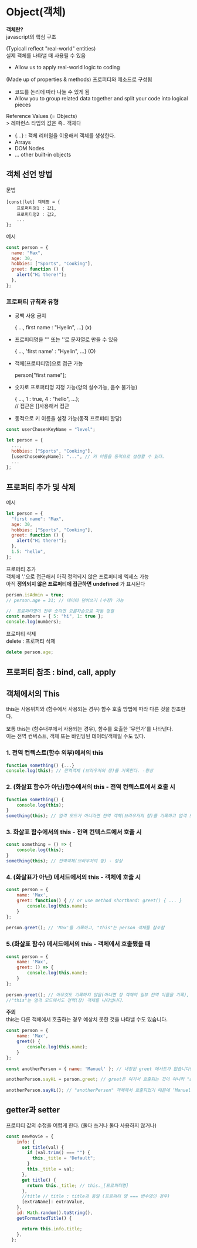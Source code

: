 # Object(객체)
**객체란?**     
javascript의 핵심 구조 

(Typicall reflect "real-world" entities)    
실제 객체를 나타낼 때 사용될 수 있음

- Allow us to apply real-world logic to coding

(Made up of properties & methods)
프로퍼티와 메소드로 구성됨

- 코드를 논리에 따라 나눌 수 있게 됨
- Allow you to group related data together and split your code into logical pieces

Reference Values (= Objects)    
\> 레퍼런스 타입의 값은 즉.. 객체다
- {...} : 객체 리터럴을 이용해서 객체를 생성한다.
- Arrays 
- DOM Nodes
- ... other built-in objects

## 객체 선언 방법
문법

    [const|let] 객체명 = {
        프로퍼티명1 : 값1,
        프로퍼티명2 : 값2, 
        ...
    };
예시
```javascript
const person = {
  name: "Max",
  age: 30,
  hobbies: ["Sports", "Cooking"],
  greet: function () {
    alert("Hi there!");
  },
};
```

### 프로퍼티 규칙과 유형
- 공백 사용 금지

    { ..., first name : "Hyelin", ...} (x)

- 프로퍼티명을 "" 또는 ''로 문자열로 만들 수 있음

    { ..., 'first name' : "Hyelin", ...} (O)

- 객체[프로퍼티명]으로 접근 가능

    person["first name"];

- 숫자로 프로퍼티명 지정 가능(양의 실수가능, 음수 불가능)
  
  { ..., 1 : true, 4 : "hello", ...};   
  // 접근은 []사용해서 접근
- 동적으로 키 이름을 설정 가능(동적 프로퍼티 할당)
```javascript
const userChosenKeyName = "level";

let person = {
  ...,
  hobbies: ["Sports", "Cooking"],
  [userChosenKeyName]: "...", // 키 이름을 동적으로 설정할 수 있다.
  ...
};
```
## 프로퍼티 추가 및 삭제

예시
```javascript
let person = {
  "first name": "Max",
  age: 30,
  hobbies: ["Sports", "Cooking"],
  greet: function () {
    alert("Hi there!");
  },
  1.5: "hello",
};
```
프로퍼티 추가   
객체에 '.'으로 접근해서 아직 정의되지 않은 프로퍼티에 엑세스 가능   
아직 **정의되지 않은 프로퍼티에 접근하면** **undefined** 가 표시된다

```javascript
person.isAdmin = true;
// person.age = 31; // 데이터 덮어쓰기 (수정) 가능

//  프로퍼티명이 전부 숫자면 오름차순으로 자동 정렬
const numbers = { 5: "hi", 1: true };
console.log(numbers);
```

프로퍼티 삭제   
delete : 프로퍼티 삭제
```javascript
delete person.age;
```
## 프로퍼티 참조 : bind, call, apply

## 객체에서의 This 
this는 사용위치와 (함수에서 사용되는 경우) 함수 호출 방법에 따라 다른 것을 참조한다.

보통 this는 (함수내부에서 사용되는 경우), 함수를 호출한 '무언가'를 나타낸다.    
이는 전역 컨텍스트, 객체 또는 바인딩된 데이터/객체일 수도 있다.

### 1. 전역 컨텍스트(함수 외부)에서의 this
```javascript
function something() {...}
console.log(this); // 전역객체 (브라우저의 창)를 기록한다. -항상
```

### 2. (화살표 함수가 아닌)함수에서의 this - 전역 컨텍스트에서 호출 시
```javascript
function something() {
    console.log(this);
}
something(this); // 엄격 모드가 아니라면 전역 객체(브라우저의 창)를 기록하고 엄격 모드라면 내부 함수
```
### 3. 화살표 함수에서의 this - 전역 컨텍스트에서 호출 시
```javascript
const something = () => {
    console.log(this);
}
something(this); // 전역객체(브라우저의 창) - 항상
```
### 4. (화살표가 아닌) 메서드에서의 this - 객체에 호출 시
```javascript
const person = { 
    name: 'Max',
    greet: function() { // or use method shorthand: greet() { ... }
        console.log(this.name);
    }
};
 
person.greet(); // 'Max'를 기록하고, "this"는 person 객체를 참조함
```

### 5.(화살표 함수) 메서드에서의 this - 객체에서 호출됐을 때
```javascript
const person = { 
    name: 'Max',
    greet: () => {
        console.log(this.name);
    }
};
 
person.greet(); // 아무것도 기록하지 않음(아니면 창 객체의 일부 전역 이름을 기록), 
//"this"는 엄격 모드에서도 전역(창) 객체를 나타냅니다.
```
**주의**    
this는 다른 객체에서 호출하는 경우 예상치 못한 것을 나타낼 수도 있습니다.
```javascript
const person = { 
    name: 'Max',
    greet() {
        console.log(this.name);
    }
};
 
const anotherPerson = { name: 'Manuel' }; // 내장된 greet 메서드가 없습니다!

anotherPerson.sayHi = person.greet; // greet은 여기서 호출되는 것이 아니라 "anotherPerson" 객체의 새로운 프로퍼티/메서드에 할당됩니다.
 
anotherPerson.sayHi(); // "anotherPerson" 객체에서 호출되었기 때문에 ‘Manuel’을 기록합니다 => "this"는 호출한 "무언가"를 나타냅니다
```

## getter과 setter
프로퍼티 값의 수정을 어렵게 한다.
(둘다 쓰거나 둘다 사용하지 않거나)
```javascript
const newMovie = {
    info: {
      set title(val) {
        if (val.trim() === "") {
          this._title = "Default";
        }
        this._title = val;
      },
      get title() {
        return this._title; // this._[프로퍼티명]
      },
      //title // title : title과 동일 (프로퍼티 명 === 변수명인 경우)
      [extraName]: extraValue,
    },
    id: Math.random().toString(),
    getFormattedTitle() {

      return this.info.title;
    },
  };
```